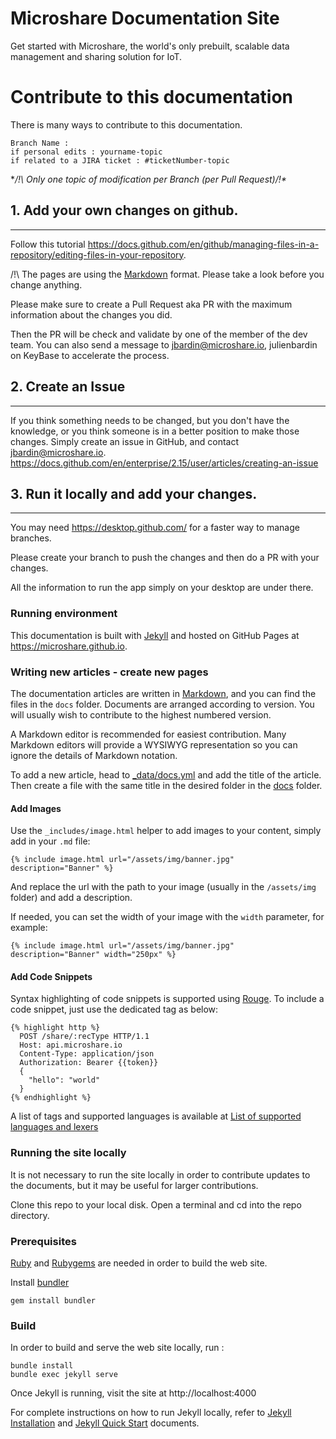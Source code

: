 # Microshare Documentation Site

Get started with Microshare, the world's only prebuilt, scalable data management and sharing solution for IoT.

# Contribute to this documentation

There is many ways to contribute to this documentation. 

````
Branch Name : 
if personal edits : yourname-topic
if related to a JIRA ticket : #ticketNumber-topic
````

**/!\ Only one topic of modification per Branch (per Pull Request)/!\**


## 1. Add your own changes on github.
---------------------------------------
Follow this tutorial https://docs.github.com/en/github/managing-files-in-a-repository/editing-files-in-your-repository.

/!\ The pages are using the [Markdown](https://github.com/adam-p/markdown-here/wiki/Markdown-Cheatsheet) format. Please take a look before you change anything.

Please make sure to create a Pull Request aka PR with the maximum information about the changes you did. 

Then the PR will be check and validate by one of the member of the dev team. You can also send a message to jbardin@microshare.io, julienbardin on KeyBase to accelerate the process. 

## 2. Create an Issue
--------------------------------------- 

If you think something needs to be changed, but you don't have the knowledge, or you think someone is in a better position to make those changes. Simply create an issue in GitHub, and contact jbardin@microshare.io.
https://docs.github.com/en/enterprise/2.15/user/articles/creating-an-issue


## 3. Run it locally and add your changes.
--------------------------------------- 
You may need https://desktop.github.com/ for a faster way to manage branches. 

Please create your branch to push the changes and then do a PR with your changes.

All the information to run the app simply on your desktop are under there.

### Running environment
This documentation is built with [Jekyll](https://jekyllrb.com/) and hosted on GitHub Pages at https://microshare.github.io.

### Writing new articles - create new pages
The documentation articles are written in [Markdown](https://daringfireball.net/projects/markdown/), and you can find the files in the `docs` folder. Documents are arranged according to version. You will usually wish to contribute to the highest numbered version. 

A Markdown editor is recommended for easiest contribution. Many Markdown editors will provide a WYSIWYG representation so you can ignore the details of Markdown notation.

To add a new article, head to [_data/docs.yml](_data/docs.yml) and add the title of the article.
Then create a file with the same title in the desired folder in the [docs](docs) folder.

#### Add Images
Use the `_includes/image.html` helper to add images to your content, simply add in your `.md` file:

`{% include image.html url="/assets/img/banner.jpg" description="Banner" %}`

And replace the url with the path to your image (usually in the `/assets/img` folder) and add a description.

If needed, you can set the width of your image with the `width` parameter, for example:

`{% include image.html url="/assets/img/banner.jpg" description="Banner" width="250px" %}`

#### Add Code Snippets
Syntax highlighting of code snippets is supported using [Rouge](http://rouge.jneen.net/).
To include a code snippet, just use the dedicated tag as below:

```
{% highlight http %}
  POST /share/:recType HTTP/1.1
  Host: api.microshare.io
  Content-Type: application/json
  Authorization: Bearer {{token}}
  {
    "hello": "world"
  }
{% endhighlight %}
```

A list of tags and supported languages is available at [List of supported languages and lexers](https://github.com/jneen/rouge/wiki/List-of-supported-languages-and-lexers)

### Running the site locally
It is not necessary to run the site locally in order to contribute updates to the documents, but it may be useful for larger contributions.

Clone this repo to your local disk. Open a terminal and cd into the repo directory.


### Prerequisites

[Ruby](https://www.ruby-lang.org/en/) and [Rubygems](https://rubygems.org/) are needed in order to build the web site.

Install [bundler](https://bundler.io/)

    gem install bundler

### Build

In order to build and serve the web site locally, run :

    bundle install
    bundle exec jekyll serve
    
Once Jekyll is running, visit the site at http://localhost:4000

For complete instructions on how to run Jekyll locally, refer to [Jekyll Installation](https://jekyllrb.com/docs/installation/) and [Jekyll Quick Start](https://jekyllrb.com/docs/) documents.
